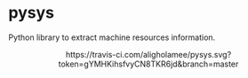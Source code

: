 # pysys
Python library to extract machine resources information.
<p align="center">
    https://travis-ci.com/aligholamee/pysys.svg?token=gYMHKihsfvyCN8TKR6jd&branch=master
</p>
